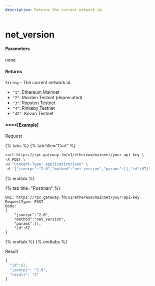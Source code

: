 ```yaml
---
description: Returns the current network id.
---
```


# net_version

#### **Parameters**

none

#### **Returns**

`String` - The current network id.

* `"1"`: Ethereum Mainnet
* `"2"`: Morden Testnet (deprecated)
* `"3"`: Ropsten Testnet
* `"4"`: Rinkeby Testnet
* `"42"`: Kovan Testnet

#### ****[**Example**]
Request

{% tabs %}
{% tab title="Curl" %}
```bash
curl https://rpc.gateway.fm/v1/ethereum/mainnet/your-api-key \
-X POST \
-H "Content-Type: application/json" \
-d '{"jsonrpc":"2.0","method":"net_version","params":[],"id":67}'
```
{% endtab %}

{% tab title="Postman" %}
```http
URL: https://rpc.gateway.fm/v1/ethereum/mainnet/your-api-key
RequestType: POST
Body: 
{
    "jsonrpc":"2.0",
    "method":"net_version",
    "params":[],
    "id":67
}
```
{% endtab %}
{% endtabs %}

Result

```javascript
{
  "id":67,
  "jsonrpc": "2.0",
  "result": "3"
}
```

###
